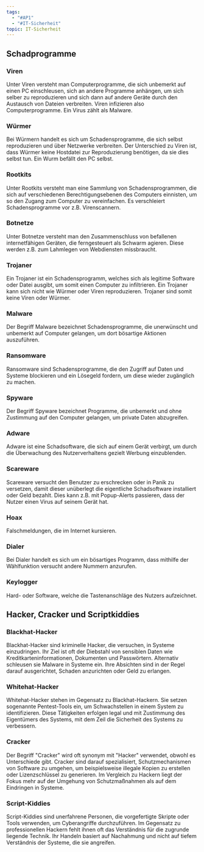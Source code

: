 ```yaml
---
tags:
  - "#AP1"
  - "#IT-Sicherheit"
topic: IT-Sicherheit
---
```

## Schadprogramme
### Viren
  Unter Viren versteht man Computerprogramme, die sich unbemerkt auf einen PC einschleusen, sich an andere Programme anhängen, um sich selber zu reproduzieren und sich dann auf andere Geräte durch den Austausch von Dateien verbreiten. Viren infizieren also Computerprogramme. Ein Virus zählt als Malware.
  
### Würmer
  Bei Würmern handelt es sich um Schadensprogramme, die sich selbst reproduzieren und über Netzwerke verbreiten. Der Unterschied zu Viren ist, dass Würmer keine Hostdatei zur Reproduzierung benötigen, da sie dies selbst tun. Ein Wurm befällt den PC selbst.
  
### Rootkits
  Unter Rootkits versteht man eine Sammlung von Schadensprogrammen, die sich auf verschiedenen Berechtigungsebenen des Computers einnisten, um so den Zugang zum Computer zu vereinfachen. Es verschleiert Schadensprogramme vor z.B. Virenscannern.
  
### Botnetze
  Unter Botnetze versteht man den Zusammenschluss von befallenen internetfähigen Geräten, die ferngesteuert als Schwarm agieren. Diese werden z.B. zum Lahmlegen von Webdiensten missbraucht.
  
### Trojaner
  Ein Trojaner ist ein Schadensprogramm, welches sich als legitime Software oder Datei ausgibt, um somit einen Computer zu infiltrieren. Ein Trojaner kann sich nicht wie Würmer oder Viren reproduzieren. Trojaner sind somit keine Viren oder Würmer.
  
### Malware
  Der Begriff Malware bezeichnet Schadensprogramme, die unerwünscht und unbemerkt auf Computer gelangen, um dort bösartige Aktionen auszuführen.
### Ransomware
  Ransomware sind Schadensprogramme, die den Zugriff auf Daten und Systeme blockieren und ein Lösegeld fordern, um diese wieder zugänglich zu machen.
  
### Spyware
  Der Begriff Spyware bezeichnet Programme, die unbemerkt und ohne Zustimmung auf den Computer gelangen, um private Daten abzugreifen.
  
### Adware
  Adware ist eine Schadsoftware, die sich auf einem Gerät verbirgt, um durch die Überwachung des Nutzerverhaltens gezielt Werbung einzublenden.
  
### Scareware
  Scareware versucht den Benutzer zu erschrecken oder in Panik zu versetzen, damit dieser unüberlegt die eigentliche Schadsoftware installiert oder Geld bezahlt. Dies kann z.B. mit Popup-Alerts passieren, dass der Nutzer einen Virus auf seinem Gerät hat.
  
### Hoax
  Falschmeldungen, die im Internet kursieren.
  
### Dialer
  Bei Dialer handelt es sich um ein bösartiges Programm, dass mithilfe der Wählfunktion versucht andere Nummern anzurufen.
  
### Keylogger
  Hard- oder Software, welche die Tastenanschläge des Nutzers aufzeichnet.

## Hacker, Cracker und Scriptkiddies
### Blackhat-Hacker
Blackhat-Hacker sind kriminelle Hacker, die versuchen, in Systeme einzudringen. Ihr Ziel ist oft der Diebstahl von sensiblen Daten wie Kreditkarteninformationen, Dokumenten und Passwörtern. Alternativ schleusen sie Malware in Systeme ein. Ihre Absichten sind in der Regel darauf ausgerichtet, Schaden anzurichten oder Geld zu erlangen.

### Whitehat-Hacker
Whitehat-Hacker stehen im Gegensatz zu Blackhat-Hackern. Sie setzen sogenannte Pentest-Tools ein, um Schwachstellen in einem System zu identifizieren. Diese Tätigkeiten erfolgen legal und mit Zustimmung des Eigentümers des Systems, mit dem Zeil die Sicherheit des Systems zu verbessern.

### Cracker
Der Begriff "Cracker" wird oft synonym mit "Hacker" verwendet, obwohl es Unterschiede gibt. Cracker sind darauf spezialisiert, Schutzmechanismen von Software zu umgehen, um beispielsweise illegale Kopien zu erstellen oder Lizenzschlüssel zu generieren. Im Vergleich zu Hackern liegt der Fokus mehr auf der Umgehung von Schutzmaßnahmen als auf dem Eindringen in Systeme.

### Script-Kiddies
Script-Kiddies sind unerfahrene Personen, die vorgefertigte Skripte oder Tools verwenden, um Cyberangriffe durchzuführen. Im Gegensatz zu professionellen Hackern fehlt ihnen oft das Verständnis für die zugrunde liegende Technik. Ihr Handeln basiert auf Nachahmung und nicht auf tiefem Verständnis der Systeme, die sie angreifen.
